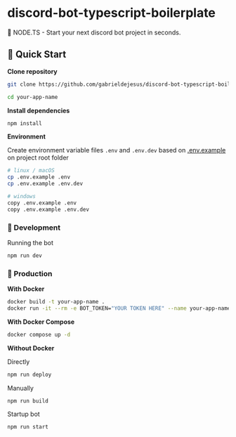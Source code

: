 # discord-bot-typescript-boilerplate

🤖 NODE.TS - Start your next discord bot project in seconds.

## 🚀 Quick Start

**Clone repository**

```bash
git clone https://github.com/gabrieldejesus/discord-bot-typescript-boilerplate your-app-name
```

```bash
cd your-app-name
```

**Install dependencies**

```bash
npm install
```

**Environment**

Create environment variable files `.env` and `.env.dev` based on [.env.example](./.env.example) on project root folder

```bash
# linux / macOS
cp .env.example .env
cp .env.example .env.dev
```

```bash
# windows
copy .env.example .env
copy .env.example .env.dev
```

### 🦾 Development

Running the bot

```sh
npm run dev
```

### 🚀 Production

**With Docker**

```bash
docker build -t your-app-name .
docker run -it --rm -e BOT_TOKEN="YOUR TOKEN HERE" --name your-app-name your-app-name
```

**With Docker Compose**

```bash
docker compose up -d
```

**Without Docker**

Directly

```bash
npm run deploy
```

Manually

```bash
npm run build
```

Startup bot

```bash
npm run start
```
